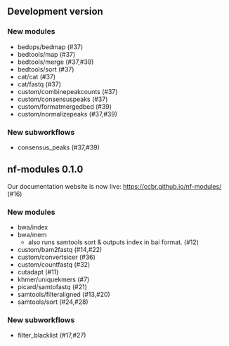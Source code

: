 ## Development version

### New modules

- bedops/bedmap (#37)
- bedtools/map (#37)
- bedtools/merge (#37,#39)
- bedtools/sort (#37)
- cat/cat (#37)
- cat/fastq (#37)
- custom/combinepeakcounts (#37)
- custom/consensuspeaks (#37)
- custom/formatmergedbed (#39)
- custom/normalizepeaks (#37,#39)

### New subworkflows

- consensus_peaks (#37,#39)

## nf-modules 0.1.0

Our documentation website is now live: <https://ccbr.github.io/nf-modules/> (#16)

### New modules

- bwa/index
- bwa/mem
  - also runs samtools sort & outputs index in bai format. (#12)
- custom/bam2fastq (#14,#22)
- custom/convertsicer (#36)
- custom/countfastq (#32)
- cutadapt (#11)
- khmer/uniquekmers (#7)
- picard/samtofastq (#21)
- samtools/filteraligned (#13,#20)
- samtools/sort (#24,#28)

### New subworkflows

- filter_blacklist (#17,#27)

